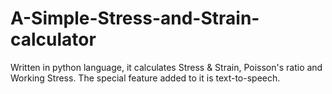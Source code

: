 # A-Simple-Stress-and-Strain-calculator
Written in python language, it calculates Stress &amp; Strain, Poisson's ratio and Working Stress. The special feature added to it is text-to-speech. 
